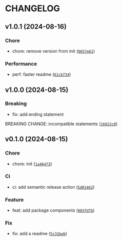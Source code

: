 # CHANGELOG

## v1.0.1 (2024-08-16)

### Chore

* chore: remove version from init ([`9657e61`](https://github.com/lalewis1/semp/commit/9657e61083d2a2fe1cf67a763e2c8ed93ab67cb2))

### Performance

* perf: faster readme ([`61cb734`](https://github.com/lalewis1/semp/commit/61cb73466be1a4379abccb35ac2cb6da98fcff80))

## v1.0.0 (2024-08-15)

### Breaking

* fix: add ending statement

BREAKING CHANGE: incompatible statements ([`16922c0`](https://github.com/lalewis1/semp/commit/16922c0848de1d57a047491f74f6b46f6fa7c6f5))

## v0.1.0 (2024-08-15)

### Chore

* chore: init ([`1a46473`](https://github.com/lalewis1/semp/commit/1a46473ea0724f6b1c8d8235ad707035a994ddbe))

### Ci

* ci: add semantic release action ([`5d01462`](https://github.com/lalewis1/semp/commit/5d014629df16ee9d4cfd209625c283c3a534e260))

### Feature

* feat: add package components ([`003fd7b`](https://github.com/lalewis1/semp/commit/003fd7b6eb995a1ce6933d92f60dcaf7d6379ebe))

### Fix

* fix: add a readme ([`5c31beb`](https://github.com/lalewis1/semp/commit/5c31beb57f229f486cfdfb9dc24279af60ea66b2))
